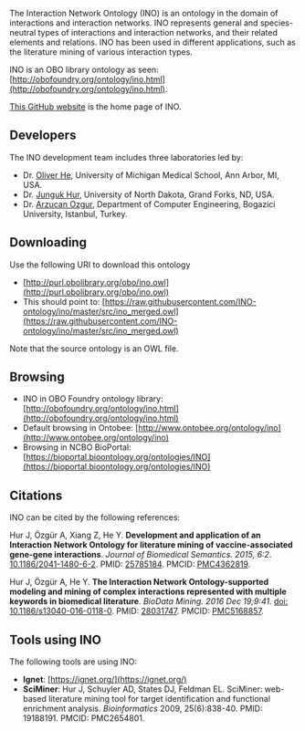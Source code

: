 The Interaction Network Ontology (INO) is an ontology in the domain of interactions and interaction networks. INO represents general and species-neutral types of interactions and interaction networks, and their related elements and relations. INO has been used in different applications, such as the literature mining of various interaction types. 

INO is an OBO library ontology as seen: 
[http://obofoundry.org/ontology/ino.html](http://obofoundry.org/ontology/ino.html).

[This GitHub website](https://github.com/INO-ontology/ino) is the home page of INO. 

## Developers
The INO development team includes three laboratories led by: 

* Dr. [Oliver He](http://www.hegroup.org/aboutUs/Oliver.html), University of Michigan Medical School, Ann Arbor, MI, USA. 
* Dr. [Junguk Hur](https://und.edu/directory/jung.hur), University of North Dakota, Grand Forks, ND, USA. 
* Dr. [Arzucan Ozgur](https://www.cmpe.boun.edu.tr/~ozgur/), Department of Computer Engineering, Bogazici University, Istanbul, Turkey.

## Downloading
Use the following URI to download this ontology

* [http://purl.obolibrary.org/obo/ino.owl](http://purl.obolibrary.org/obo/ino.owl)
* This should point to: [https://raw.githubusercontent.com/INO-ontology/ino/master/src/ino_merged.owl](https://raw.githubusercontent.com/INO-ontology/ino/master/src/ino_merged.owl)

Note that the source ontology is an OWL file.  

## Browsing

* INO in OBO Foundry ontology library: [http://obofoundry.org/ontology/ino.html](http://obofoundry.org/ontology/ino.html)
* Default browsing in Ontobee: [http://www.ontobee.org/ontology/ino](http://www.ontobee.org/ontology/ino)
* Browsing in NCBO BioPortal: [https://bioportal.bioontology.org/ontologies/INO](https://bioportal.bioontology.org/ontologies/INO)

## Citations 
INO can be cited by the following references: 

Hur J, Özgür A, Xiang Z, He Y. <b>Development and application of an Interaction Network Ontology for literature mining of vaccine-associated gene-gene interactions</b>. <i>Journal of Biomedical Semantics. 2015, 6:2</i>. <a href="http://www.dx.doi.org/10.1186/2041-1480-6-2">10.1186/2041-1480-6-2</a>. PMID: [25785184](https://www.ncbi.nlm.nih.gov/pubmed/25785184). PMCID: [PMC4362819](https://www.ncbi.nlm.nih.gov/pmc/articles/PMC4362819/). 

Hur J, Özgür A, He Y. <b>The Interaction Network Ontology-supported modeling and mining of complex interactions represented with multiple keywords in biomedical literature</b>. <i>BioData Mining. 2016 Dec 19;9:41</i>. <a href="http://www.dx.doi.org/10.1186/s13040-016-0118-0">doi: 10.1186/s13040-016-0118-0</a>. PMID: [28031747](https://www.ncbi.nlm.nih.gov/pubmed/28031747). PMCID: [PMC5168857](https://www.ncbi.nlm.nih.gov/pmc/articles/PMC5168857/). 

## Tools using INO
The following tools are using INO: 

* **Ignet**: [https://ignet.org/](https://ignet.org/)
* **SciMiner**: Hur J, Schuyler AD, States DJ, Feldman EL. SciMiner: web-based literature mining tool for target identification and functional enrichment analysis. _Bioinformatics_ 2009, 25(6):838-40. PMID: 19188191. PMCID: PMC2654801.
